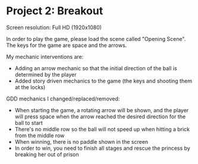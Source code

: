 # Project 2: Breakout

Screen resolution: Full HD (1920x1080)

In order to play the game, please load the scene called "Opening Scene". The keys for the game are space and the arrows.

My mechanic interventions are:
- Adding an arrow mechanic so that the initial direction of the ball is determined by the player
- Added story driven mechanics to the game (the keys and shooting them at the locks)

GDD mechanics I changed/replaced/removed:
- When starting the game, a rotating arrow will be shown, and the player will press space when the arrow reached the desired 
  direction for the ball to start
- There's no middle row so the ball will not speed up when hitting a brick from the middle row
- When winning, there is no paddle shown in the screen
- In order to win, you need to finish all stages and rescue the princess by breaking her out of prison
